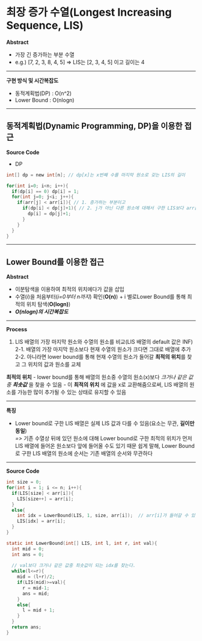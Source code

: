 # 최장 증가 수열(Longest Increasing Sequence, LIS)
**Abstract**
  - 가장 긴 증가하는 부분 수열  
  - e.g.) [7, 2, 3, 8, 4, 5] => LIS는 [2, 3, 4, 5] 이고 길이는 4

---
**구현 방식 및 시간복잡도**
  - 동적계획법(DP) : O(n^2)
  - Lower Bound : O(nlogn)

---

## 동적계획법(Dynamic Programming, DP)을 이용한 접근
**Source Code**
  - DP
```c
int[] dp = new int[n]; // dp[x]는 x번째 수를 마지막 원소로 갖는 LIS의 길이

for(int i=0; i<n; i++){
  if(dp[i] == 0) dp[i] = 1;
  for(int j=0; j<i; j++){
    if(arr[j] < arr[i]){ // 1. 증가하는 부분이고
      if(dp[i] < dp[j]+1){ // 2. j가 아닌 다른 원소에 대해서 구한 LIS보다 arr[j]를 포함했을때 LIS가 더 길다면 갱신
        dp[i] = dp[j]+1;
      }
    }
  }
}
```

---

## Lower Bound를 이용한 접근
**Abstract**
  - 이분탐색을 이용하여 최적의 위치에다가 값을 삽입
  - 수열(*i*)을 처음부터(*i=0부터 n까지*) 확인(**O(n)**) + i 별로Lower Bound를 통해 최적의 위치 탐색(**O(logn)**)
  - **_O(nlogn)의 시간복잡도_**

---
**Process**
  1. LIS 배열의 가장 마지막 원소와 수열의 원소를 비교(LIS 배열의 default 값은 INF)
  2-1. 배열의 가장 마지막 원소보다 현재 수열의 원소가 크다면 그대로 배열에 추가
  2-2.  아니라면 lower bound를 통해 현재 수열의 원소가 들어갈 **최적의 위치**를 찾고 그 위치의 값과 원소를 교체 
  
  **최적의 위치**
    - lower bound를 통해 배열의 원소중 수열의 원소(x)보다 *크거나 같은 값중 **최솟값*** 을 찾을 수 있음
    - 이 **최적의 위치** 에 값을 x로 교환해줌으로써, LIS 배열의 원소를 가능한 많이 추가될 수 있는 상태로 유지할 수 있음
    
---
**특징**
  - Lower bound로 구한 LIS 배열은 실제 LIS 값과 다를 수 있음(요소는 무관, **길이만 동일**)  
  *=>* 기존 수열상 뒤에 있던 원소에 대해 Lower bound로 구한 최적의 위치가 먼저 LIS 배열에 들어온 원소보다 앞에 들어올 수도 있기 때문
  쉽게 말해, Lower Bound로 구한 LIS 배열의 원소에 순서는 기존 배열의 순서와 무관하다
  
---
**Source Code**
```c
int size = 0;
for(int i = 1; i <= n; i++){
  if(LIS[size] < arr[i]){
    LIS[size++] = arr[i];
  }
  else{
    int idx = LowerBound(LIS, 1, size, arr[i]);  // arr[i]가 들어갈 수 있는 최적의 위치(idx)를 찾음
    LIS[idx] = arr[i];
  }
}
```
```c
static int LowerBound(int[] LIS, int l, int r, int val){
  int mid = 0;
  int ans = 0;
  
  // val보다 크거나 같은 값중 최솟값이 되는 idx를 찾는다.
  while(l<=r){
    mid = (l+r)/2;
    if(LIS(mid)>=val){
      r = mid-1;
      ans = mid;
    }
    else{
      l = mid + 1;
    }
  }
  return ans;
}
```

    
    
